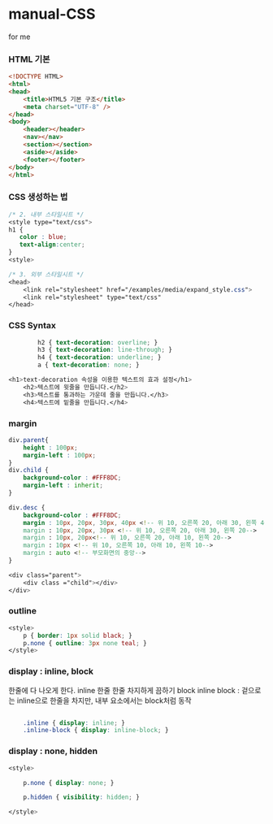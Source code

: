 # manual-CSS
for me


### HTML 기본
```html
<!DOCTYPE HTML>
<html>
<head>
    <title>HTML5 기본 구조</title>
    <meta charset="UTF-8" />
</head>
<body>
    <header></header>
    <nav></nav>
    <section></section>
    <aside></aside>
    <footer></footer>
</body>
</html>
```

### CSS 생성하는 법
```css
/* 2. 내부 스타일시트 */
<style type="text/css">
h1 {
   color : blue;
   text-align:center;
}
<style>

/* 3. 외부 스타일시트 */
<head>
    <link rel="stylesheet" href="/examples/media/expand_style.css">
    <link rel="stylesheet" type="text/css"
</head>

```

### CSS Syntax 
```CSS
   		h2 { text-decoration: overline; }
		h3 { text-decoration: line-through; }
		h4 { text-decoration: underline; }
		a { text-decoration: none; }

<h1>text-decoration 속성을 이용한 텍스트의 효과 설정</h1>
	<h2>텍스트에 윗줄을 만듭니다.</h2>
	<h3>텍스트를 통과하는 가운데 줄을 만듭니다.</h3>
	<h4>텍스트에 밑줄을 만듭니다.</h4>


```

### margin
```css
div.parent{
	height : 100px;
	margin-left : 100px;
}
div.child {
	background-color : #FFF8DC;
	margin-left : inherit;
}

div.desc {
	background-color : #FFF8DC;
	margin : 10px, 20px, 30px, 40px <!-- 위 10, 오른쪽 20, 아래 30, 왼쪽 40-->
	margin : 10px, 20px, 30px <!-- 위 10, 오른쪽 20, 아래 30, 왼쪽 20-->
	margin : 10px, 20px<!-- 위 10, 오른쪽 20, 아래 10, 왼쪽 20-->
	margin : 10px <!-- 위 10, 오른쪽 10, 아래 10, 왼쪽 10-->
	margin : auto <!-- 부모화면의 중앙-->
}

<div class="parent">
	<div class ="child"></div>
</div>

```

### outline
```css
<style>
    p { border: 1px solid black; }
    p.none { outline: 3px none teal; }
</style>
```

### display : inline, block
한줄에 다 나오게 한다. inline
한줄 한줄 차지하게 끔하기 block
inline block : 겉으로는 inline으로 한줄을 차지만, 내부 요소에서는 block처럼 동작
```css

    .inline { display: inline; }
    .inline-block { display: inline-block; }

```
### display : none, hidden
```css
<style>

    p.none { display: none; }

    p.hidden { visibility: hidden; }

</style>
```



